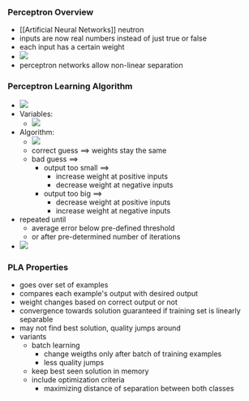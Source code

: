 ### Perceptron Overview
+ [[Artificial Neural Networks]] neutron
+ inputs are now real numbers instead of just true or false
+ each input has a certain weight
+ ![](../../z_images/Pasted%20image%2020220508203903.png)
+ perceptron networks allow non-linear separation

### Perceptron Learning Algorithm
+ ![](../../z_images/Pasted%20image%2020220514131436.png)
+ Variables:
	+ ![](../../z_images/Pasted%20image%2020220514131522.png)
+ Algorithm:
	+ ![](../../z_images/Pasted%20image%2020220514132201.png)
	+ correct guess ==> weights stay the same
	+ bad guess ==>
		+ output too small ==>
			+ increase weight at positive inputs
			+ decrease weight at negative inputs
		+  output too big ==>
			+ decrease weight at positive inputs
			+ increase weight at negative inputs
+ repeated until 
	+ average error below pre-defined threshold
	+ or after pre-determined number of iterations
+ ![](../../z_images/Pasted%20image%2020220514133250.png)

### PLA Properties
+ goes over set of examples
+ compares each example's output with desired output
+ weight changes based on correct output or not
+ convergence towards solution guaranteed if training set is linearly separable
+ may not find best solution, quality jumps around 
+ variants
	+ batch learning
		+ change weigths only after batch of training examples
		+ less quality jumps
	+ keep best seen solution in memory
	+ include optimization criteria
		+ maximizing distance of separation between both classes